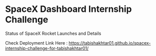 # SpaceX Dashboard Internship Challenge

Status of SpaceX Rocket Launches and Details

Check Deployment Link Here : https://tabishakhtar01.github.io/spacex-internship-challenge-for-tabishakhtar01/

